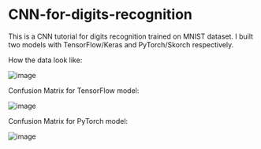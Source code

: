 # CNN-for-digits-recognition
This is a CNN tutorial for digits recognition trained on MNIST dataset. I built two models with TensorFlow/Keras and PyTorch/Skorch respectively.

How the data look like:

![image](https://github.com/hanfei1986/CNN-for-digits-recognition/assets/59255164/0dcf41a3-0aab-4e53-af34-22b544dbc45a)

Confusion Matrix for TensorFlow model:

![image](https://github.com/hanfei1986/CNN-for-digits-recognition/assets/59255164/089e0b4c-1bbe-4d61-ba98-4e55026b60ad)

Confusion Matrix for PyTorch model:

![image](https://github.com/hanfei1986/CNN-for-digits-recognition/assets/59255164/259da076-0bc4-4f96-86ba-a18a4b6982b4)





